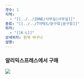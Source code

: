 ```yaml
---
갯수: 1
지역:
  - "[[../../ZONE/사무실|사무실]]"
종류: "[[../../TYPES/문구류|문구류]]"
위치:
  - "[[K-L]]"
상세위치: 흰색 바구니
설명:
---
```


### 알리익스프레스에서 구매

![](http://192.168.50.22/devices/240821_IMG_0016.jpg)